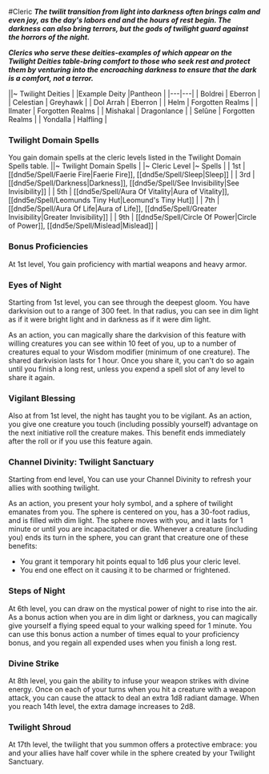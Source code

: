 #Cleric
***The twilit transition from light into darkness often brings calm and even joy, as the day's labors end and the hours of rest begin. The darkness can also bring terrors, but the gods of twilight guard against the horrors of the night.***

***Clerics who serve these deities-examples of which appear on the Twilight Deities table-bring comfort to those who seek rest and protect them by venturing into the encroaching darkness to ensure that the dark is a comfort, not a terror.***

||~ Twilight Deities |
|Example Deity |Pantheon |
|---|---|
| Boldrei | Eberron |
| Celestian | Greyhawk |
| Dol Arrah | Eberron |
| Helm | Forgotten Realms |
| Ilmater | Forgotten Realms |
| Mishakal | Dragonlance |
| Selûne | Forgotten Realms |
| Yondalla | Halfling |

### Twilight Domain Spells
You gain domain spells at the cleric levels listed in the Twilight Domain Spells table.
||~ Twilight Domain Spells |
|~ Cleric Level |~ Spells |
| 1st | [[dnd5e/Spell/Faerie Fire\|Faerie Fire]], [[dnd5e/Spell/Sleep\|Sleep]] |
| 3rd | [[dnd5e/Spell/Darkness\|Darkness]], [[dnd5e/Spell/See Invisibility\|See Invisibility]] |
| 5th | [[dnd5e/Spell/Aura Of Vitality\|Aura of Vitality]], [[dnd5e/Spell/Leomunds Tiny Hut\|Leomund's Tiny Hut]] |
| 7th | [[dnd5e/Spell/Aura Of Life\|Aura of Life]], [[dnd5e/Spell/Greater Invisibility\|Greater Invisibility]] |
| 9th | [[dnd5e/Spell/Circle Of Power\|Circle of Power]], [[dnd5e/Spell/Mislead\|Mislead]] |

### Bonus Proficiencies
At 1st level, You gain proficiency with martial weapons and heavy armor.

### Eyes of Night
Starting from 1st level, you can see through the deepest gloom. You have darkvision out to a range of 300 feet. In that radius, you can see in dim light as if it were bright light and in darkness as if it were dim light.

As an action, you can magically share the darkvision of this feature with willing creatures you can see within 10 feet of you, up to a number of creatures equal to your Wisdom modifier (minimum of one creature). The shared darkvision lasts for 1 hour. Once you share it, you can't do so again until you finish a long rest, unless you expend a spell slot of any level to share it again. 

### Vigilant Blessing
Also at from 1st level, the night has taught you to be vigilant. As an action, you give one creature you touch (including possibly yourself) advantage on the next initiative roll the creature makes. This benefit ends immediately after the roll or if you use this feature again.

### Channel Divinity: Twilight Sanctuary
Starting from end level, You can use your Channel Divinity to refresh your allies with soothing twilight.

As an action, you present your holy symbol, and a sphere of twilight emanates from you. The sphere is centered on you, has a 30-foot radius, and is filled with dim light. The sphere moves with you, and it lasts for 1 minute or until you are incapacitated or die. Whenever a creature (including you) ends its turn in the sphere, you can grant that creature one of these benefits:
* You grant it temporary hit points equal to 1d6 plus your cleric level.
* You end one effect on it causing it to be charmed or frightened.

### Steps of Night
At 6th level, you can draw on the mystical power of night to rise into the air. As a bonus action when you are in dim light or darkness, you can magically give yourself a flying speed equal to your walking speed for 1 minute. You can use this bonus action a number of times equal to your proficiency bonus, and you regain all expended uses when you finish a long rest.

### Divine Strike
At 8th level, you gain the ability to infuse your weapon strikes with divine energy. Once on each of your turns when you hit a creature with a weapon attack, you can cause the attack to deal an extra 1d8 radiant damage. When you reach 14th level, the extra damage increases to 2d8. 

### Twilight Shroud
At 17th level, the twilight that you summon offers a protective embrace: you and your allies have half cover while in the sphere created by your Twilight Sanctuary.